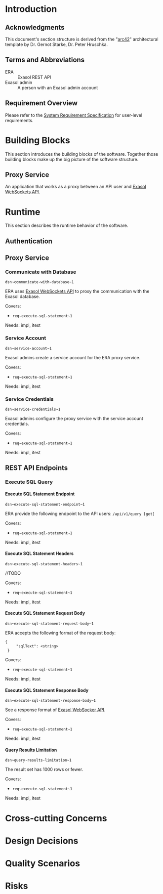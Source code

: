 # Introduction

## Acknowledgments

This document's section structure is derived from the "[arc42](https://arc42.org/)" architectural template by Dr. Gernot Starke, Dr. Peter Hruschka.

## Terms and Abbreviations

<dl>
    <dt>ERA</dt><dd>Exasol REST API</dd>
    <dt>Exasol admin</dt><dd>A person with an Exasol admin account</dd>
</dl>

## Requirement Overview

Please refer to the [System Requirement Specification](system_requirements.md) for user-level requirements.

# Building Blocks

This section introduces the building blocks of the software. Together those building blocks make up the big picture of the software structure.

## Proxy Service

An application that works as a proxy between an API user and [Exasol WebSockets API](https://github.com/exasol/websocket-api). 

# Runtime

This section describes the runtime behavior of the software.

## Authentication

## Proxy Service

### Communicate with Database
`dsn~communicate-with-database~1`

ERA uses [Exasol WebSockets API](https://github.com/exasol/websocket-api) to proxy the communication with the Exasol database.

Covers:

* `req~execute-sql-statement~1`

Needs: impl, itest

### Service Account
`dsn~service-account~1`

Exasol admins create a service account for the ERA proxy service.

Covers:

* `req~execute-sql-statement~1`

Needs: impl, itest

### Service Credentials
`dsn~service-credentials~1`

Exasol admins configure the proxy service with the service account credentials.

Covers:

* `req~execute-sql-statement~1`

Needs: impl, itest

## REST API Endpoints

### Execute SQL Query

#### Execute SQL Statement Endpoint 
`dsn~execute-sql-statement-endpoint~1`

ERA provide the following endpoint to the API users: `/api/v1/query [get]`

Covers:

* `req~execute-sql-statement~1`

Needs: impl, itest

#### Execute SQL Statement Headers
`dsn~execute-sql-statement-headers~1`

//TODO 

Covers:

* `req~execute-sql-statement~1`

Needs: impl, itest

#### Execute SQL Statement Request Body
`dsn~execute-sql-statement-request-body~1`

ERA accepts the following format of the request body:

```
{
     "sqlText": <string>
 }
```

Covers:

* `req~execute-sql-statement~1`

Needs: impl, itest

#### Execute SQL Statement Response Body
`dsn~execute-sql-statement-response-body~1`

See a response format of [Exasol WebSocker API](https://github.com/exasol/websocket-api/blob/master/docs/commands/executeV1.md).

Covers:

* `req~execute-sql-statement~1`

Needs: impl, itest

#### Query Results Limitation
`dsn~query-results-limitation~1`

The result set has 1000 rows or fewer.

Covers:

* `req~execute-sql-statement~1`

Needs: impl, itest

# Cross-cutting Concerns

# Design Decisions

# Quality Scenarios

# Risks